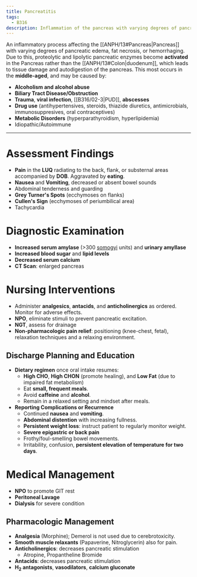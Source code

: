 ```yaml
---
title: Pancreatitis
tags:
  - B316
description: Inflammation of the pancreas with varying degrees of pancreatic edema, fat necrosis, or hemorrhaging.
---
```

An inflammatory process affecting the [[ANPH/13#Pancreas|Pancreas]] with varying degrees of pancreatic edema, fat necrosis, or hemorrhaging. Due to this, proteolytic and lipolytic pancreatic enzymes become **activated** in the Pancreas rather than the [[ANPH/13#Colon|duodenum]], which leads to tissue damage and autodigestion of the pancreas. This most occurs in the **middle-aged**, and may be caused by:
- **Alcoholism and alcohol abuse**
- **Biliary Tract Disease/Obstruction**
- **Trauma**, **viral infection**, [[B316/02-3|PUD]], **abscesses**
- **Drug use** (antihypertensives, steroids, thiazide diuretics, antimicrobials, immunosuppresives, oral contraceptives)
- **Metabolic Disorders** (hyperparathyroidism, hyperlipidemia)
- Idiopathic/Autoimmune
___
# Assessment Findings
- **Pain** in the **LUQ** radiating to the back, flank, or substernal areas accompanied by **DOB**. Aggravated by **eating**.
- **Nausea** and **Vomiting**, decreased or absent bowel sounds
- Abdominal tenderness and guarding
- **Grey Turner's Spots** (ecchymoses on flanks)
- **Cullen's Sign** (ecchymoses of periumbilical area)
- Tachycardia
# Diagnostic Examination
- **Increased serum amylase** (>300 [somogyi](https://www.whonamedit.com/synd.cfm/2068.html) units) and **urinary amyllase**
- **Increased blood sugar** and **lipid levels**
- **Decreased serum calcium**
- **CT Scan**: enlarged pancreas
# Nursing Interventions
- Administer **analgesics**, **antacids**, and **anticholinergics** as ordered. Monitor for adverse effects.
- **NPO**, eliminate stimuli to prevent pancreatic excitation.
- **NGT**, assess for drainage
- **Non-pharmacologic pain relief**: positioning (knee-chest, fetal), relaxation techniques and a relaxing environment.
## Discharge Planning and Education
- **Dietary regimen** once oral intake resumes:
	- **High CHO**, **High CHON** (promote healing), and **Low Fat** (due to impaired fat metabolism)
	- Eat **small, frequent meals**.
	- Avoid **caffeine** and **alcohol**.
	- Remain in a relaxed setting and mindset after meals.
- **Reporting Complications or Recurrence**
	- Continued **nausea** and **vomiting**.
	- **Abdominal distention** with increasing fullness.
	- **Persistent weight loss**: instruct patient to regularly monitor weight.
	- **Severe epigastric or back pain**
	- Frothy/foul-smelling bowel movements.
	- Irritability, confusion, **persistent elevation of temperature for two days**.
# Medical Management
- **NPO** to promote GIT rest
- **Peritoneal Lavage**
- **Dialysis** for severe condition
## Pharmacologic Management
- **Analgesia** (Morphine); Demerol is not used due to cerebrotoxicity.
- **Smooth muscle relaxants** (Papaverine, Nitroglycerin) also for pain.
- **Anticholinergics**: decreases pancreatic stimulation
	- Atropine, Propantheline Bromide
- **Antacids**: decreases pancreatic stimulation
- <strong>H<sub>2</sub> antagonists</strong>, **vasodilators**, **calcium gluconate**
